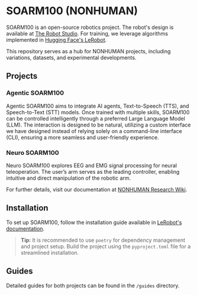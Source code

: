 # SOARM100 (NONHUMAN)

SOARM100 is an open-source robotics project. The robot's design is available at [The Robot Studio](https://github.com/TheRobotStudio/SO-ARM100). For training, we leverage algorithms implemented in [Hugging Face's LeRobot](https://github.com/huggingface/lerobot).  

This repository serves as a hub for NONHUMAN projects, including variations, datasets, and experimental developments.  

## Projects  

### Agentic SOARM100  
Agentic SOARM100 aims to integrate AI agents, Text-to-Speech (TTS), and Speech-to-Text (STT) models. Once trained with multiple skills, SOARM100 can be controlled intelligently through a preferred Large Language Model (LLM). The interaction is designed to be natural, utilizing a custom interface we have designed instead of relying solely on a command-line interface (CLI), ensuring a more seamless and user-friendly experience.

### Neuro SOARM100  
Neuro SOARM100 explores EEG and EMG signal processing for neural teleoperation. The user’s arm serves as the leading controller, enabling intuitive and direct manipulation of the robotic arm.  

For further details, visit our documentation at [NONHUMAN Research Wiki](https://www.nonhuman.site/research/wiki/SO-ARM100).  

## Installation  

To set up SOARM100, follow the installation guide available in [LeRobot's documentation](https://github.com/huggingface/lerobot/blob/main/examples/10_use_so100.md).  

> **Tip:** It is recommended to use `poetry` for dependency management and project setup. Build the project using the `pyproject.toml` file for a streamlined installation.  

## Guides  

Detailed guides for both projects can be found in the `/guides` directory.  
